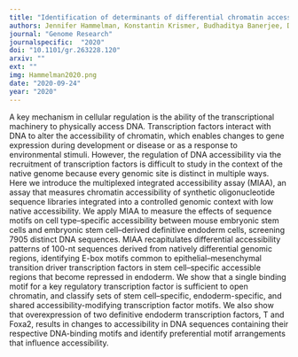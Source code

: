```yaml
---
title: "Identification of determinants of differential chromatin accessibility through a massively parallel genome-integrated reporter assay"
authors: Jennifer Hammelman, Konstantin Krismer, Budhaditya Banerjee, David K. Gifford and Richard I. Sherwood
journal: "Genome Research"
journalspecific:  "2020"
doi: "10.1101/gr.263228.120"
arxiv: ""
ext: ""
img: Hammelman2020.png
date: "2020-09-24"
year: "2020"
---
```


A key mechanism in cellular regulation is the ability of the transcriptional machinery to physically access DNA. Transcription factors interact with DNA to alter the accessibility of chromatin, which enables changes to gene expression during development or disease or as a response to environmental stimuli. However, the regulation of DNA accessibility via the recruitment of transcription factors is difficult to study in the context of the native genome because every genomic site is distinct in multiple ways. Here we introduce the multiplexed integrated accessibility assay (MIAA), an assay that measures chromatin accessibility of synthetic oligonucleotide sequence libraries integrated into a controlled genomic context with low native accessibility. We apply MIAA to measure the effects of sequence motifs on cell type–specific accessibility between mouse embryonic stem cells and embryonic stem cell–derived definitive endoderm cells, screening 7905 distinct DNA sequences. MIAA recapitulates differential accessibility patterns of 100-nt sequences derived from natively differential genomic regions, identifying E-box motifs common to epithelial–mesenchymal transition driver transcription factors in stem cell–specific accessible regions that become repressed in endoderm. We show that a single binding motif for a key regulatory transcription factor is sufficient to open chromatin, and classify sets of stem cell–specific, endoderm-specific, and shared accessibility-modifying transcription factor motifs. We also show that overexpression of two definitive endoderm transcription factors, T and Foxa2, results in changes to accessibility in DNA sequences containing their respective DNA-binding motifs and identify preferential motif arrangements that influence accessibility.
